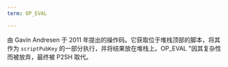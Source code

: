 ```yaml
---
term: OP_EVAL

---
```

由 Gavin Andresen 于 2011 年提出的操作码。它获取位于堆栈顶部的脚本，将其作为 `scriptPubKey` 的一部分执行，并将结果放在堆栈上。OP_EVAL "因其复杂性而被放弃，最终被 P2SH 取代。